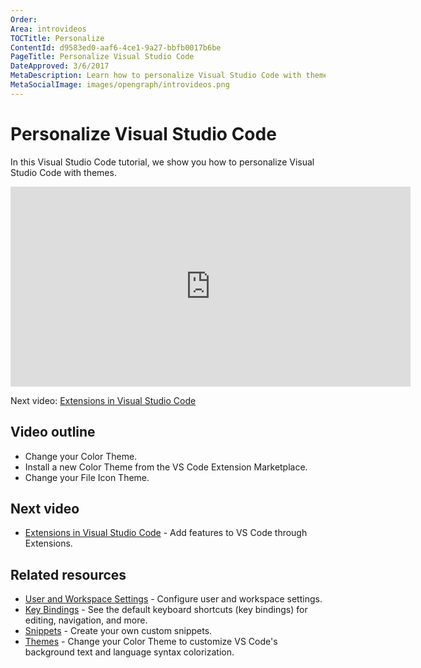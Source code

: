```yaml
---
Order:
Area: introvideos
TOCTitle: Personalize
ContentId: d9583ed0-aaf6-4ce1-9a27-bbfb0017b6be
PageTitle: Personalize Visual Studio Code
DateApproved: 3/6/2017
MetaDescription: Learn how to personalize Visual Studio Code with themes.
MetaSocialImage: images/opengraph/introvideos.png
---
```


# Personalize Visual Studio Code

In this Visual Studio Code tutorial, we show you how to personalize Visual Studio Code with themes.

<iframe src="https://www.microsoft.com/en-us/videoplayer/embed/RE4MEEF" width="640" height="320" allowFullScreen="true" frameBorder="0"></iframe>

Next video: [Extensions in Visual Studio Code](/docs/introvideos/extend.md)

## Video outline

- Change your Color Theme.
- Install a new Color Theme from the VS Code Extension Marketplace.
- Change your File Icon Theme.

## Next video

- [Extensions in Visual Studio Code](/docs/introvideos/extend.md) - Add features to VS Code through Extensions.

## Related resources

- [User and Workspace Settings](/docs/getstarted/settings.md) - Configure user and workspace settings.
- [Key Bindings](/docs/getstarted/keybindings.md) - See the default keyboard shortcuts (key bindings) for editing, navigation, and more.
- [Snippets](/docs/editor/userdefinedsnippets.md) - Create your own custom snippets.
- [Themes](/docs/getstarted/themes.md) - Change your Color Theme to customize VS Code's background text and language syntax colorization.

